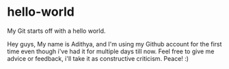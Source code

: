 # hello-world
My Git starts off with a hello world.

Hey guys,
My name is Adithya, and I'm using my Github account for the first time even though i've had it for multiple days till now.
Feel free to give me advice or feedback, i'll take it as constructive criticism.
Peace!
:)
